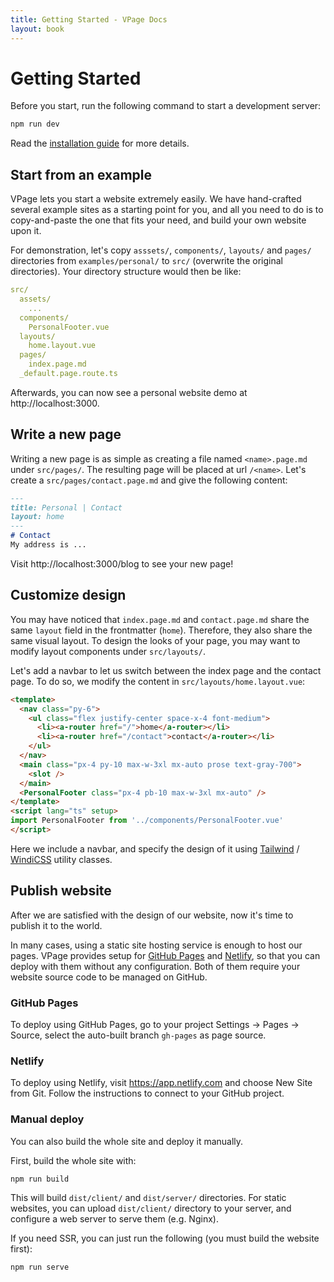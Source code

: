 ```yaml
---
title: Getting Started - VPage Docs
layout: book
---
```


# Getting Started

Before you start, run the following command to start a development server:
```bash
npm run dev
```

Read the [installation guide](/docs/installation) for more details.

## Start from an example
VPage lets you start a website extremely easily. We have hand-crafted several example sites as a starting point for you, and all you need to do is to copy-and-paste the one that fits your need, and build your own website upon it.

For demonstration, let's copy `asssets/`, `components/`, `layouts/` and `pages/` directories from `examples/personal/` to `src/` (overwrite the original directories). Your directory structure would then be like:
```yaml
src/
  assets/
    ...
  components/
    PersonalFooter.vue
  layouts/
    home.layout.vue
  pages/
    index.page.md
  _default.page.route.ts
```

Afterwards, you can now see a personal website demo at http://localhost:3000.

## Write a new page
Writing a new page is as simple as creating a file named `<name>.page.md` under `src/pages/`. The resulting page will be placed at url `/<name>`. Let's create a `src/pages/contact.page.md` and give the following content:

```markdown
---
title: Personal | Contact
layout: home
---
# Contact
My address is ...
```

Visit http://localhost:3000/blog to see your new page!

## Customize design
You may have noticed that `index.page.md` and `contact.page.md` share the same `layout` field in the frontmatter (`home`). Therefore, they also share the same visual layout. To design the looks of your page, you may want to modify layout components under `src/layouts/`.

Let's add a navbar to let us switch between the index page and the contact page. To do so, we modify the content in `src/layouts/home.layout.vue`:

```html
<template>
  <nav class="py-6">
    <ul class="flex justify-center space-x-4 font-medium">
      <li><a-router href="/">home</a-router></li>
      <li><a-router href="/contact">contact</a-router></li>
    </ul>
  </nav>
  <main class="px-4 py-10 max-w-3xl mx-auto prose text-gray-700">
    <slot />
  </main>
  <PersonalFooter class="px-4 pb-10 max-w-3xl mx-auto" />
</template>
<script lang="ts" setup>
import PersonalFooter from '../components/PersonalFooter.vue'
</script>
```

Here we include a navbar, and specify the design of it using [Tailwind](https://tailwindcss.com/) / [WindiCSS](https://windicss.org/) utility classes.

## Publish website
After we are satisfied with the design of our website, now it's time to publish it to the world.

In many cases, using a static site hosting service is enough to host our pages. VPage provides setup for [GitHub Pages](https://pages.github.com/) and [Netlify](https://www.netlify.com/), so that you can deploy with them without any configuration. Both of them require your website source code to be managed on GitHub.


### GitHub Pages
To deploy using GitHub Pages, go to your project Settings -> Pages -> Source, select the auto-built branch `gh-pages` as page source.

### Netlify
To deploy using Netlify, visit https://app.netlify.com and choose New Site from Git. Follow the instructions to connect to your GitHub project.

### Manual deploy
You can also build the whole site and deploy it manually.

First, build the whole site with:
```bash
npm run build
```

This will build `dist/client/` and `dist/server/` directories. For static websites, you can upload `dist/client/` directory to your server, and configure a web server to serve them (e.g. Nginx).

If you need SSR, you can just run the following (you must build the website first):
```bash
npm run serve
```
